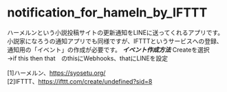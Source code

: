 # notification_for_hameln_by_IFTTT
  ハーメルンという小説投稿サイトの更新通知をLINEに送ってくれるアプリです。小説家になろうの通知アプリでも同様ですが、IFTTTというサービスへの登録、通知用の「イベント」の作成が必要です。
  <b>***イベント作成方法***</b>
  Createを選択<br>
  ->if this then that　のthisにWebhooks、thatにLINEを設定<br>

[1]ハーメルン、https://syosetu.org/<br>
[2]IFTTT、https://ifttt.com/create/undefined?sid=8

